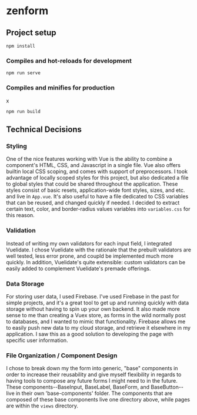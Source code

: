 # zenform

## Project setup

```
npm install
```

### Compiles and hot-reloads for development

```
npm run serve
```

### Compiles and minifies for production

x

```
npm run build
```

## Technical Decisions

### Styling

One of the nice features working with Vue is the ability to combine a component's HTML, CSS, and Javascript in a single file. Vue also offers builtin local CSS scoping, and comes with support of preprocessors. I took advantage of locally scoped styles for this project, but also dedicated a file to global styles that could be shared throughout the application. These styles consist of basic resets, application-wide font styles, sizes, and etc. and live in `App.vue`. It's also useful to have a file dedicated to CSS variables that can be reused, and changed quickly if needed. I decided to extract certain text, color, and border-radius values variables into `variables.css` for this reason.

### Validation

Instead of writing my own validators for each input field, I integrated Vuelidate. I chose Vuelidate with the rationale that the prebuilt validators are well tested, less error prone, and coupld be implemented much more quickly. In addition, Vuelidate's quite extensible: custom validators can be easily added to complement Vuelidate's premade offerings.

### Data Storage

For storing user data, I used Firebase. I've used Firebase in the past for simple projects, and it's a great tool to get up and running quickly with data storage without having to spin up your own backend. It also made more sense to me than creating a Vuex store, as forms in the wild normally post to databases, and I wanted to mimic that functionality. Firebase allows me to easily push new data to my cloud storage, and retrieve it elsewhere in my application. I saw this as a good solution to developing the page with specific user information.

### File Organization / Component Design

I chose to break down my the form into generic, "base" components in order to increase their reusability and give myself flexibility in regards to having tools to compose any future forms I might need to in the future. These components--BaseInput, BaseLabel, BaseForm, and BaseButton-- live in their own 'base-components' folder. The components that are composed of these base components live one directory above, while pages are within the `views` directory.

